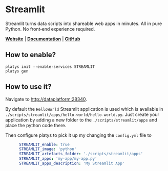 # Streamlit

Streamlit turns data scripts into shareable web apps in minutes.
All in pure Python. No front‑end experience required.

**[Website](https://streamlit.io/)** | **[Documentation](https://docs.streamlit.io/)** | **[GitHub](https://github.com/streamlit/streamlit)**

## How to enable?

```
platys init --enable-services STREAMLIT
platys gen
```

## How to use it?

Navigate to <http://dataplatform:28340>. 

By default the `HelloWorld` Streamlit application is used which is available in `./scripts/streamlit/apps/hello-world/hello-world.py`. Just create your application by adding a new folder to the `./scripts/streamlit/apps` and place the python code there. 

Then configure platys to pick it up my changing the `config.yml` file to

```yaml
      STREAMLIT_enable: true
      STREAMLIT_image: 'python'
      STREAMLIT_artefacts_folder: './scripts/streamlit/apps'
      STREAMLIT_apps: 'my-app/my-app.py'
      STREAMLIT_apps_description: 'My Streamlit App'
```

